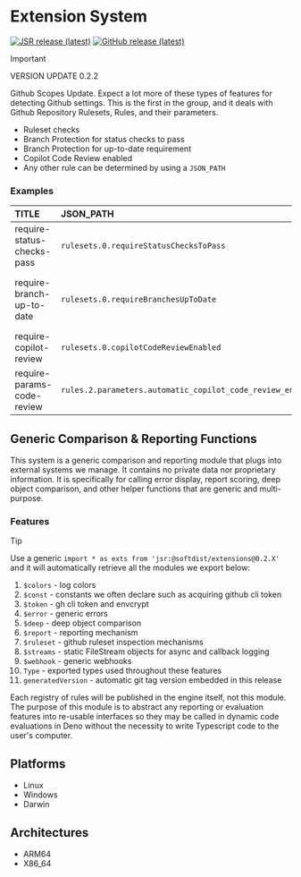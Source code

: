 # Extension System

[![JSR release (latest)](https://img.shields.io/badge/JSR-module-hotpink)](https://jsr.io/@softdist/extensions)
[![GitHub release (latest)](https://img.shields.io/badge/github-repo-8A2BE2)](https://github.com/pkgdist/extensions)

> [!IMPORTANT]
>
> VERSION UPDATE 0.2.2

Github Scopes Update. Expect a lot more of these types of features for detecting
Github settings. This is the first in the group, and it deals with Github
Repository Rulesets, Rules, and their parameters.

- Ruleset checks
- Branch Protection for status checks to pass
- Branch Protection for up-to-date requirement
- Copilot Code Review enabled
- Any other rule can be determined by using a `JSON_PATH`

### Examples

| TITLE                      | JSON_PATH                                                  | DESCRIPTION                                                  |
| :------------------------- | :--------------------------------------------------------- | :----------------------------------------------------------- |
| require-status-checks-pass | `rulesets.0.requireStatusChecksToPass`                     | Require all status checks to pass                            |
| require-branch-up-to-date  | `rulesets.0.requireBranchesUpToDate`                       | Require that the PR is up to date with any changes at origin |
| require-copilot-review     | `rulesets.0.copilotCodeReviewEnabled`                      | Require copilot code review on PR                            |
| require-params-code-review | `rules.2.parameters.automatic_copilot_code_review_enabled` | Require PR code review in rule parameters                    |

## Generic Comparison & Reporting Functions

This system is a generic comparison and reporting module that plugs into
external systems we manage. It contains no private data nor proprietary
information. It is specifically for calling error display, report scoring, deep
object comparison, and other helper functions that are generic and
multi-purpose.

### Features

> [!TIP]
> Use a generic `import * as exts from 'jsr:@softdist/extensions@0.2.X'` and it
> will automatically retrieve all the modules we export below:

1. `$colors` - log colors
2. `$const` - constants we often declare such as acquiring github cli token
3. `$token` - gh cli token and envcrypt
4. `$error` - generic errors
5. `$deep` - deep object comparison
6. `$report` - reporting mechanism
7. `$ruleset` - github ruleset inspection mechanisms
8. `$streams` - static FileStream objects for async and callback logging
9. `$webhook` - generic webhooks
10. `Type` - exported types used throughout these features
11. `generatedVersion` - automatic git tag version embedded in this release

Each registry of rules will be published in the engine itself, not this module.\
The purpose of this module is to abstract any reporting or evaluation features
into re-usable interfaces so they may be called in dynamic code evaluations in
Deno without the necessity to write Typescript code to the user's computer.

## Platforms

- Linux
- Windows
- Darwin

## Architectures

- ARM64
- X86_64
